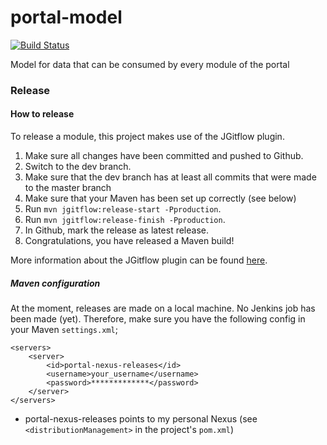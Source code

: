 # portal-model
[![Build Status](https://server.stijnhooft.be/jenkins/buildStatus/icon?job=portal-model/master)](https://server.stijnhooft.be/jenkins/job/portal-model/job/master/)

Model for data that can be consumed by every module of the portal

### Release
#### How to release
To release a module, this project makes use of the JGitflow plugin.

1. Make sure all changes have been committed and pushed to Github.
1. Switch to the dev branch.
1. Make sure that the dev branch has at least all commits that were made to the master branch
1. Make sure that your Maven has been set up correctly (see below)
1. Run `mvn jgitflow:release-start -Pproduction`.
1. Run `mvn jgitflow:release-finish -Pproduction`.
1. In Github, mark the release as latest release.
1. Congratulations, you have released a Maven build!

More information about the JGitflow plugin can be found [here](https://gist.github.com/lemiorhan/97b4f827c08aed58a9d8).

##### Maven configuration
At the moment, releases are made on a local machine. No Jenkins job has been made (yet).
Therefore, make sure you have the following config in your Maven `settings.xml`;

````$xml
<servers>
    <server>
        <id>portal-nexus-releases</id>
        <username>your_username</username>
        <password>*************</password>
    </server>
</servers>
````
* portal-nexus-releases points to my personal Nexus (see `<distributionManagement>` in the project's `pom.xml`)

